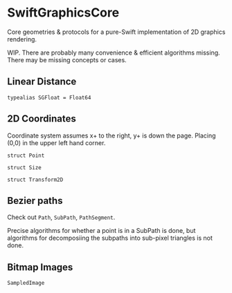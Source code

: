 # SwiftGraphicsCore
Core geometries &amp; protocols for a pure-Swift implementation of 2D graphics rendering.

WIP.  There are probably many convenience & efficient algorithms missing.  There may be missing concepts or cases.

## Linear Distance

`typealias SGFloat = Float64`


## 2D Coordinates

Coordinate system assumes x+ to the right, y+ is down the page.  Placing (0,0) in the upper left hand corner.

`struct Point`

`struct Size`

`struct Transform2D`


##  Bezier paths

Check out `Path`, `SubPath`, `PathSegment`.

Precise algorithms for whether a point is in a SubPath is done, but algorithms for decomposiing the subpaths into sub-pixel triangles is not done.


## Bitmap Images

`SampledImage`



